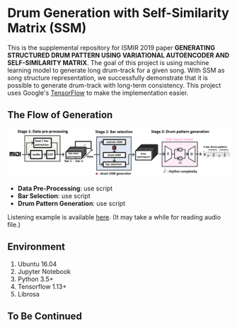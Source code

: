 Drum Generation with Self-Similarity Matrix (SSM)
==================

This is the supplemental repository for ISMIR 2019 paper **GENERATING STRUCTURED DRUM PATTERN USING VARIATIONAL AUTOENCODER AND SELF-SIMILARITY MATRIX**. The goal of this project is using machine learning model to generate long drum-track for a given song.
With SSM as song structure representation, we successfully demonstrate that it is possible to generate drum-track with long-term consistency. This project uses Google's [TensorFlow](https://www.tensorflow.org/ "link") to make the implementation easier.

## The Flow of Generation
![Generation Flow](misc/generation_flow.png "Generation Flow")

- **Data Pre-Processing**: use script
- **Bar Selection**: use script
- **Drum Pattern Generation**: use script



Listening example is available [here](https://sma1033.github.io/drum_generation_with_ssm/ "link"). (It may take a while for reading audio file.)


## Environment
1. Ubuntu 16.04
2. Jupyter Notebook
3. Python 3.5+ 
4. Tensorflow 1.13+
5. Librosa

## To Be Continued